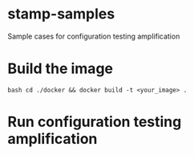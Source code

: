 # stamp-samples
Sample cases for configuration testing amplification

# Build the image
```bash cd ./docker && docker build -t <your_image> .```

# Run configuration testing amplification
```bash docker run -v <your_dir>:/root/workingdir"
